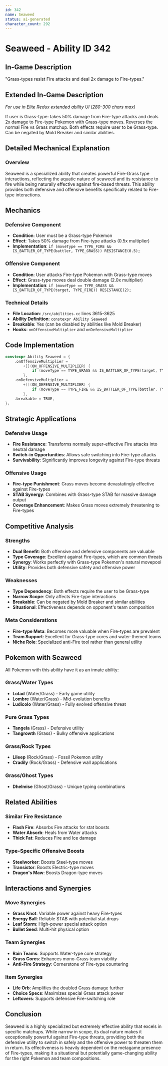 ```yaml
---
id: 342
name: Seaweed
status: ai-generated
character_count: 292
---
```


# Seaweed - Ability ID 342

## In-Game Description
"Grass-types resist Fire attacks and deal 2x damage to Fire-types."

## Extended In-Game Description
*For use in Elite Redux extended ability UI (280-300 chars max)*

If user is Grass-type: takes 50% damage from Fire-type attacks and deals 2x damage to Fire-type Pokemon with Grass-type moves. Reverses the normal Fire vs Grass matchup. Both effects require user to be Grass-type. Can be negated by Mold Breaker and similar abilities.

## Detailed Mechanical Explanation

### Overview

Seaweed is a specialized ability that creates powerful Fire-Grass type interactions, reflecting the aquatic nature of seaweed and its resistance to fire while being naturally effective against fire-based threats. This ability provides both defensive and offensive benefits specifically related to Fire-type interactions.

## Mechanics

### Defensive Component
- **Condition**: User must be a Grass-type Pokemon
- **Effect**: Takes 50% damage from Fire-type attacks (0.5x multiplier)
- **Implementation**: `if (moveType == TYPE_FIRE && IS_BATTLER_OF_TYPE(battler, TYPE_GRASS)) RESISTANCE(0.5);`

### Offensive Component  
- **Condition**: User attacks Fire-type Pokemon with Grass-type moves
- **Effect**: Grass-type moves deal double damage (2.0x multiplier)
- **Implementation**: `if (moveType == TYPE_GRASS && IS_BATTLER_OF_TYPE(target, TYPE_FIRE)) RESISTANCE(2);`

### Technical Details
- **File Location**: `/src/abilities.cc` lines 3615-3625
- **Ability Definition**: `constexpr Ability Seaweed`
- **Breakable**: Yes (can be disabled by abilities like Mold Breaker)
- **Hooks**: `onOffensiveMultiplier` and `onDefensiveMultiplier`

## Code Implementation

```cpp
constexpr Ability Seaweed = {
    .onOffensiveMultiplier =
        +[](ON_OFFENSIVE_MULTIPLIER) {
            if (moveType == TYPE_GRASS && IS_BATTLER_OF_TYPE(target, TYPE_FIRE)) RESISTANCE(2);
        },
    .onDefensiveMultiplier =
        +[](ON_DEFENSIVE_MULTIPLIER) {
            if (moveType == TYPE_FIRE && IS_BATTLER_OF_TYPE(battler, TYPE_GRASS)) RESISTANCE(0.5);
        },
    .breakable = TRUE,
};
```

## Strategic Applications

### Defensive Usage
- **Fire Resistance**: Transforms normally super-effective Fire attacks into neutral damage
- **Switch-in Opportunities**: Allows safe switching into Fire-type attacks
- **Survivability**: Significantly improves longevity against Fire-type threats

### Offensive Usage
- **Fire-type Punishment**: Grass moves become devastatingly effective against Fire-types
- **STAB Synergy**: Combines with Grass-type STAB for massive damage output
- **Coverage Enhancement**: Makes Grass moves extremely threatening to Fire-types

## Competitive Analysis

### Strengths
- **Dual Benefit**: Both offensive and defensive components are valuable
- **Type Coverage**: Excellent against Fire-types, which are common threats
- **Synergy**: Works perfectly with Grass-type Pokemon's natural movepool
- **Utility**: Provides both defensive safety and offensive power

### Weaknesses
- **Type Dependency**: Both effects require the user to be Grass-type
- **Narrow Scope**: Only affects Fire-type interactions
- **Breakable**: Can be negated by Mold Breaker and similar abilities
- **Situational**: Effectiveness depends on opponent's team composition

### Meta Considerations
- **Fire-type Meta**: Becomes more valuable when Fire-types are prevalent
- **Team Support**: Excellent for Grass-type cores and water-themed teams
- **Niche Role**: Specialized anti-Fire tool rather than general utility

## Pokemon with Seaweed

All Pokemon with this ability have it as an innate ability:

### Grass/Water Types
- **Lotad** (Water/Grass) - Early game utility
- **Lombre** (Water/Grass) - Mid-evolution benefits  
- **Ludicolo** (Water/Grass) - Fully evolved offensive threat

### Pure Grass Types
- **Tangela** (Grass) - Defensive utility
- **Tangrowth** (Grass) - Bulky offensive applications

### Grass/Rock Types
- **Lileep** (Rock/Grass) - Fossil Pokemon utility
- **Cradily** (Rock/Grass) - Defensive wall applications

### Grass/Ghost Types
- **Dhelmise** (Ghost/Grass) - Unique typing combinations

## Related Abilities

### Similar Fire Resistance
- **Flash Fire**: Absorbs Fire attacks for stat boosts
- **Water Absorb**: Heals from Water attacks
- **Thick Fat**: Reduces Fire and Ice damage

### Type-Specific Offensive Boosts
- **Steelworker**: Boosts Steel-type moves
- **Transistor**: Boosts Electric-type moves  
- **Dragon's Maw**: Boosts Dragon-type moves

## Interactions and Synergies

### Move Synergies
- **Grass Knot**: Variable power against heavy Fire-types
- **Energy Ball**: Reliable STAB with potential stat drops
- **Leaf Storm**: High-power special attack option
- **Bullet Seed**: Multi-hit physical option

### Team Synergies
- **Rain Teams**: Supports Water-type core strategy
- **Grass Cores**: Enhances mono-Grass team viability
- **Anti-Fire Strategy**: Cornerstone of Fire-type countering

### Item Synergies
- **Life Orb**: Amplifies the doubled Grass damage further
- **Choice Specs**: Maximizes special Grass attack power
- **Leftovers**: Supports defensive Fire-switching role

## Conclusion

Seaweed is a highly specialized but extremely effective ability that excels in specific matchups. While narrow in scope, its dual nature makes it exceptionally powerful against Fire-type threats, providing both the defensive utility to switch in safely and the offensive power to threaten them in return. Its effectiveness is heavily dependent on the metagame presence of Fire-types, making it a situational but potentially game-changing ability for the right Pokemon and team compositions.